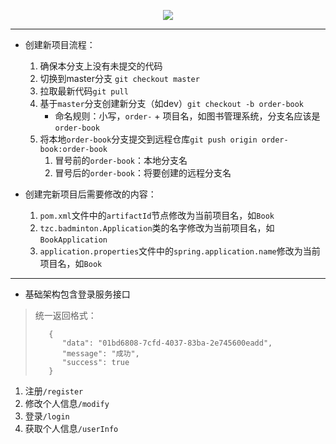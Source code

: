 <p align="center">
    <a href="https://github.com/Planeswalker23/Windfall" target="_blank">
        <img src="https://img-blog.csdnimg.cn/20191031212931584.png" width=""/>
    </a>
</p>

---
- 创建新项目流程：
    1. 确保本分支上没有未提交的代码
    2. 切换到master分支 `git checkout master`
    3. 拉取最新代码`git pull`
    4. 基于`master`分支创建新分支（如dev）`git checkout -b order-book`
        - 命名规则：小写，`order-` + 项目名，如图书管理系统，分支名应该是`order-book`
    5. 将本地`order-book`分支提交到远程仓库`git push origin order-book:order-book`
        1. 冒号前的`order-book`：本地分支名
        2. 冒号后的`order-book`：将要创建的远程分支名
        
- 创建完新项目后需要修改的内容：
    1. `pom.xml`文件中的`artifactId`节点修改为当前项目名，如`Book`
    2. `tzc.badminton.Application`类的名字修改为当前项目名，如`BookApplication`
    3. `application.properties`文件中的`spring.application.name`修改为当前项目名，如`Book`
---
- 基础架构包含登录服务接口
> 统一返回格式：
> ```
>    {
>       "data": "01bd6808-7cfd-4037-83ba-2e745600eadd",
>       "message": "成功",
>       "success": true
>    }
> ```

1. 注册`/register`
2. 修改个人信息`/modify`
3. 登录`/login`
3. 获取个人信息`/userInfo`